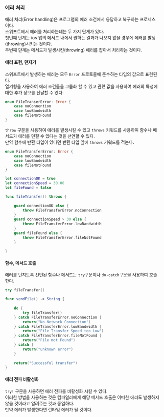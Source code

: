 ### 에러 처리

에러 처리(Error handling)은 프로그램의 에러 조건에서 응답하고 복구하는 프로세스이다.   
스위프트에서 에러를 처리하는데는 두 가지 단계가 있다.   
첫번째 단계는 ios 앱의 메서드 내에서 원하는 결과가 나오지 않을 경우에 에러를 발생(throwing)시키는 것이다.   
두번째 단계는 메서드가 발생시킨(throwing) 에러를 잡아서 처리하는 것이다.   

#### 에러 표현, 던지기

스위프트에서 발생하는 에러는 모두 `Error` 프로토콜에 준수하는 타입의 값으로 표현된다.   
열겨형을 사용하여 에러 조건들을 그룹화 할 수 있고 관련 값을 사용하여 에러의 특성에 대한 추가 정보를 전달할 수 있다.   
```swift
enum FileTranserError: Error {
    case noConnention
    case lowBandwidth
    case fileNotFound
}
```

`throw` 구문을 사용하여 에러를 발생시킬 수 있고 `throws` 키워드를 사용하여 함수나 메서드가 에러를 던질 수 있다는 것을 선언할 수 있다.   
만약 함수에 반환 타입이 있다면 반환 타입 앞에 `throws` 키워드를 적는다.   
```swift
enum FileTransferError: Error {
    case noConnection
    case lowBandwidth
    case fileNotFound
}

let connectionOK = true
let connectionSpeed = 30.00
let fileFound = false

func fileTransfer() throws {
    
    guard connectionOK else {
        throw FileTransferError.noConnection
    }
    guard connectionSpeed > 30 else {
        throw FileTransferError.lowBandwidth
    }
    guard fileFound else {
        throw FileTransferError.fileNotFound
    }
    
}
```

#### 함수, 메서드 호출

에러를 던지도록 선언된 함수나 메서드는 `try`구문이나 `do-catch`구문을 사용하여 호출한다.   
```swift
try fileTransfer()
```

```swift
func sendFile() -> String {
    
    do {
        try fileTransfer()
    } catch FileTransferError.noConnection {
        return("No Network Connection")
    } catch FileTransferError.lowBandwidth {
        return("File Transfer Speed too Low")
    } catch FileTransferError.fileNotFound {
        return("File not Found")
    } catch {
        return("unknown error")
    }
    
    return("Successful transfer")
}
```

#### 에러 전파 비활성화

`try!` 구문을 사용하면 에러 전파를 비활성화 시킬 수 있다.   
이러한 방법을 사용하는 것은 컴파일러에게 해당 메서드 호출은 어떠한 에러도 발생하지 않을 것이라고 알려주는 것과 동일하다.   
만약 에러가 발생한다면 런타임 에러가 될 것이다.
